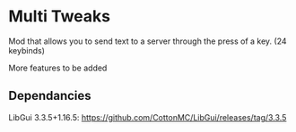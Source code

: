 # Multi Tweaks

Mod that allows you to send text to a server through the press of a key. (24 keybinds)

More features to be added

## Dependancies
LibGui 3.3.5+1.16.5: https://github.com/CottonMC/LibGui/releases/tag/3.3.5

